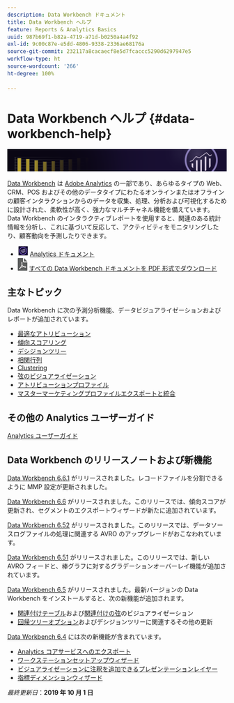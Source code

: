 ```yaml
---
description: Data Workbench ドキュメント
title: Data Workbench ヘルプ
feature: Reports & Analytics Basics
uuid: 987b69f1-b82a-4719-a71d-b0250a4a4f92
exl-id: 9c00c87e-e5dd-4806-9338-2336ae68176a
source-git-commit: 232117a8cacaecf8e5d7fcaccc5290d6297947e5
workflow-type: ht
source-wordcount: '266'
ht-degree: 100%

---
```


# Data Workbench ヘルプ {#data-workbench-help}

![バナー](/help/home/assets/doc_banner_workbench.png)

[Data Workbench](http://www.adobe.com/jp/solutions/digital-analytics/data-workbench.html) は [Adobe Analytics](http://www.adobe.com/jp/solutions/digital-analytics.html) の一部であり、あらゆるタイプの Web、CRM、POS およびその他のデータタイプにわたるオンラインまたはオフラインの顧客インタラクションからのデータを収集、処理、分析および可視化するために設計された、柔軟性が高く、強力なマルチチャネル機能を備えています。Data Workbench のインタラクティブレポートを使用すると、関連のある統計情報を分析し、これに基づいて反応して、アクティビティをモニタリングしたり、顧客動向を予測したりできます。

* ![Analytics アイコン](assets/analytics-icon-24.png) [Analytics ドキュメント](https://experienceleague.adobe.com/docs/analytics/landing/home.html?lang=ja)
* ![PDF アイコン](assets/pdf_icon.png) [すべての Data Workbench ドキュメントを PDF 形式でダウンロード](/help/home/assets/data-workbench.pdf)

## 主なトピック

Data Workbench に次の予測分析機能、データビジュアライゼーションおよびレポートが追加されています。

* [最適なアトリビューション](/help/home/c-get-started/c-attribution-profiles/c-attrib-algorithmic/c-attrib-algorithmic.md)
* [傾向スコアリング](/help/home/c-get-started/c-analysis-vis/c-visitor-propensity/c-visitor-propensity.md)
* [デシジョンツリー](/help/home/c-get-started/c-analysis-vis/c-decision-trees/c-decision-trees.md)
* [相関行列](/help/home/c-get-started/c-analysis-vis/c-correlation-analysis/c-correlation-analysis.md)
* [Clustering](/help/home/c-get-started/c-analysis-vis/c-visitor-cluster/c-visitor-cluster.md)
* [弦のビジュアライゼーション](/help/home/c-get-started/c-analysis-vis/c-chord-visualization.md)
* [アトリビューションプロファイル](/help/home/c-get-started/c-attribution-profiles/c-rules-attrib/c-rules-attrib.md)
* [マスターマーケティングプロファイルエクスポートと統合](/help/home/c-get-started/c-exp-data-seg-exp/c-mmp-integration.md)

## その他の Analytics ユーザーガイド

[Analytics ユーザーガイド](https://experienceleague.adobe.com/docs/analytics/landing/home.html?lang=ja)

## Data Workbench のリリースノートおよび新機能

[Data Workbench 6.6.1](/help/home/c-release-notes-insight/c-6-6-1.md) がリリースされました。レコードファイルを分割できるように MMP 設定が更新されました。

[Data Workbench 6.6](/help/home/c-release-notes-insight/c-6-6.md) がリリースされました。このリリースでは、傾向スコアが更新され、セグメントのエクスポートウィザードが新たに追加されています。

[Data Workbench 6.52](/help/home/c-release-notes-insight/c-6-52.md) がリリースされました。このリリースでは、データソースログファイルの処理に関連する AVRO のアップグレードがおこなわれています。

[Data Workbench 6.51](/help/home/c-release-notes-insight/c-6-51.md) がリリースされました。このリリースでは、新しい AVRO フィードと、棒グラフに対するグラデーションオーバーレイ機能が追加されています。

[Data Workbench 6.5](/help/home/c-release-notes-insight/c-6-5.md) がリリースされました。最新バージョンの Data Workbench をインストールすると、次の新機能が追加されます。

* [関連付けテーブル](/help/home/c-get-started/c-analysis-vis/associations-visualization.md)および[関連付けの弦](/help/home/c-get-started/c-analysis-vis/associations-chord.md)のビジュアライゼーション
* [回帰ツリーオプション](/help/home/c-get-started/c-analysis-vis/c-decision-trees/c-decision-trees-regression.md)およびデシジョンツリーに関連するその他の更新

[Data Workbench 6.4](/help/home/c-release-notes-insight/c-6-4/c-6-4.md) には次の新機能が含まれています。

* [Analytics コアサービスへのエクスポート](/help/home/c-release-notes-insight/c-6-4/dwb-crs-integration.md)
* [ワークステーションセットアップウィザード](/help/home/c-install-insight/install-setup/dwb-client-installer.md)
* [ビジュアライゼーションに注釈を追加できるプレゼンテーションレイヤー](/help/home/c-get-started/c-vis/c-present-layer.md)
* [指標ディメンションウィザード](/help/home/c-get-started/c-vis/dwb-create-metricdim/dwb-create-metricdim.md)

*最終更新日*：**2019 年 10 月 1 日**
